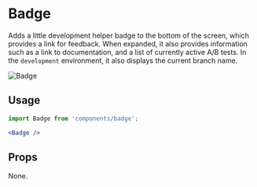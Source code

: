 Badge
=====

Adds a little development helper badge to the bottom of the screen, which provides a link for feedback.
When expanded, it also provides information such as a link to documentation, and a list of currently active A/B tests.
In the `development` environment, it also displays the current branch name.

![Badge](https://cldup.com/eS40s3u70a.png)

## Usage

```jsx
import Badge from 'components/badge';

<Badge />
```

## Props

None.
